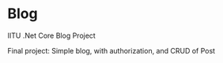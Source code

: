 # Blog
IITU .Net Core Blog Project

Final project:
Simple blog, with authorization, and CRUD of Post
